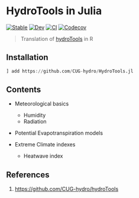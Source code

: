 # HydroTools in Julia

[![Stable](https://img.shields.io/badge/docs-stable-blue.svg)](https://CUG-hydro.github.io/HydroTools.jl/stable)
[![Dev](https://img.shields.io/badge/docs-dev-blue.svg)](https://CUG-hydro.github.io/HydroTools.jl/dev)
[![CI](https://github.com/CUG-hydro/HydroTools.jl/actions/workflows/CI.yml/badge.svg)](https://github.com/CUG-hydro/HydroTools.jl/actions/workflows/CI.yml)
[![Codecov](https://codecov.io/gh/CUG-hydro/HydroTools.jl/branch/master/graph/badge.svg)](https://codecov.io/gh/CUG-hydro/HydroTools.jl)

> Translation of [hydroTools](https://github.com/CUG-hydro/hydroTools) in R

## Installation

```julia
] add https://github.com/CUG-hydro/HydroTools.jl
```

## Contents

- Meteorological basics  
  - Humidity
  - Radiation

- Potential Evapotranspiration models

- Extreme Climate indexes
  - Heatwave index

## References

1. <https://github.com/CUG-hydro/hydroTools>
